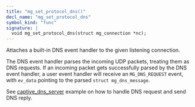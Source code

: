 ```yaml
---
title: "mg_set_protocol_dns()"
decl_name: "mg_set_protocol_dns"
symbol_kind: "func"
signature: |
  void mg_set_protocol_dns(struct mg_connection *nc);
---
```


Attaches a built-in DNS event handler to the given listening connection.

The DNS event handler parses the incoming UDP packets, treating them as DNS
requests. If an incoming packet gets successfully parsed by the DNS event
handler, a user event handler will receive an `MG_DNS_REQUEST` event, with
`ev_data` pointing to the parsed `struct mg_dns_message`.

See
[captive_dns_server](https://github.com/cesanta/mongoose/tree/master/examples/captive_dns_server)
example on how to handle DNS request and send DNS reply. 

